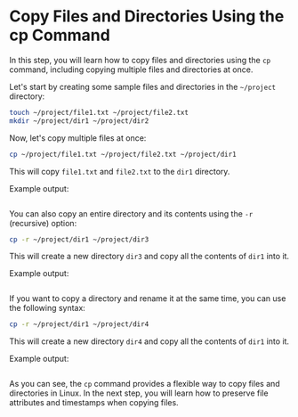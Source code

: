 # Copy Files and Directories Using the cp Command

In this step, you will learn how to copy files and directories using the `cp` command, including copying multiple files and directories at once.

Let's start by creating some sample files and directories in the `~/project` directory:

```bash
touch ~/project/file1.txt ~/project/file2.txt
mkdir ~/project/dir1 ~/project/dir2
```

Now, let's copy multiple files at once:

```bash
cp ~/project/file1.txt ~/project/file2.txt ~/project/dir1
```

This will copy `file1.txt` and `file2.txt` to the `dir1` directory.

Example output:

```

```

You can also copy an entire directory and its contents using the `-r` (recursive) option:

```bash
cp -r ~/project/dir1 ~/project/dir3
```

This will create a new directory `dir3` and copy all the contents of `dir1` into it.

Example output:

```

```

If you want to copy a directory and rename it at the same time, you can use the following syntax:

```bash
cp -r ~/project/dir1 ~/project/dir4
```

This will create a new directory `dir4` and copy all the contents of `dir1` into it.

Example output:

```

```

As you can see, the `cp` command provides a flexible way to copy files and directories in Linux. In the next step, you will learn how to preserve file attributes and timestamps when copying files.
